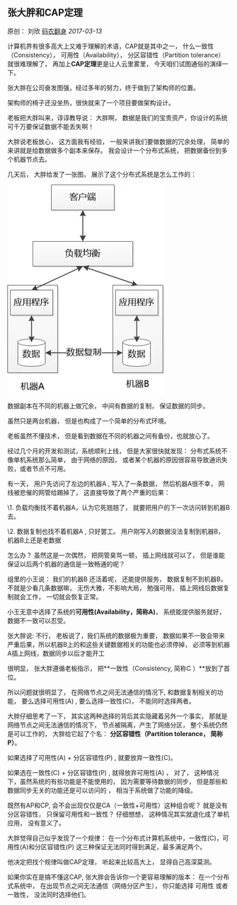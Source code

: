 ## 张大胖和CAP定理

原创： 刘欣 [码农翻身](javascript:void(0);) *2017-03-13*

计算机界有很多高大上又难于理解的术语，CAP就是其中之一， 什么一致性（Consistency）， 可用性（Availability）， 分区容错性（Partition tolerance） 就很难理解了，  再加上**CAP定理**更是让人云里雾里，  今天咱们试图通俗的演绎一下。

张大胖在公司奋发图强，经过多年的努力，终于做到了架构师的位置。



架构师的椅子还没坐热，很快就来了一个项目要做架构设计。



老板把大胖叫来，谆谆教导说： 大胖啊， 数据是我们的宝贵资产，你设计的系统可千万要保证数据不能丢失啊！



大胖说老板放心， 这方面我有经验， 一般来讲我们要做数据的冗余处理， 简单的来讲就是给数据做多个副本来保存。 我会设计一个分布式系统， 把数据备份到多个机器节点去。



几天后， 大胖给发了一张图， 展示了这个分布式系统是怎么工作的：



![img](pic/张大胖和CAP定理.png)

数据副本在不同的机器上做冗余， 中间有数据的复制， 保证数据的同步。



虽然只是两台机器， 但是也构成了一个简单的分布式环境。



老板虽然不懂技术， 但是看到数据在不同的机器之间有备份，也就放心了。



经过几个月的开发和测试，系统顺利上线， 但是大家很快就发现：  分布式系统不像单机系统那么简单， 由于网络的原因， 或者某个机器的原因很容易导致通讯失败，或者节点不可用。



有一天， 用户先访问了左边的机器A , 写入了一条数据，  然后机器A很不幸， 网线被悲催的网管给踢掉了， 这直接导致了两个严重的后果：



\1. 负载均衡找不着机器A，认为它死翘翘了， 就要把用户的下一次访问转到机器B去。



\2. 数据复制也找不着机器A  ,  只好罢工。 用户刚写入的数据没法复制到机器B，机器B上还是老数据



怎么办？   虽然这是一次偶然， 把网管臭骂一顿， 插上网线就可以了， 但是谁能保证以后两个机器的通信是一致畅通的呢？



组里的小王说：    我们的机器B 还活着呢， 还能提供服务， 数据复制不到机器B， 不就是少看几条数据嘛， 无伤大雅，不影响大局， 勉强可用， 插上网线后数据复制就会工作， 一切就会恢复正常。



小王无意中选择了系统的**可用性(Availability，简称A)**， 系统能提供服务就好， 数据不一致可以忍受。



张大胖说:  不行，  老板说了，我们系统的数据极为重要， 数据如果不一致会带来严重后果，所以机器B上的和这些关键数据相关的功能也必须停掉， 必须等到机器A插上网线，数据同步以后才能开工



很明显， 张大胖遵循老板指示， 把**一致性（Consistency, 简称C ）**放到了首位。



所以问题就很明显了， 在网络节点之间无法通信的情况下,  和数据复制相关的功能， 要么选择可用性(A) , 要么选择一致性(C)， 不能同时选择两者。



大胖仔细思考了一下， 其实这两种选择的背后其实隐藏着另外一个事实， 那就是网络节点之间无法通信的情况下， 节点被隔离，产生了网络分区，  整个系统仍然是可以工作的， 大胖给它起了个名： **分区容错性（Partition tolerance， 简称P）**。



如果选择了可用性(A) + 分区容错性(P) ,  就要放弃一致性(C)。



如果选在一致性(C) + 分区容错性(P) , 就得放弃可用性(A)  ，   对了， 这种情况下，虽然系统的有些功能是不能使用的， 因为需要等待数据的同步， 但是那些和数据同步无关的功能还是可以访问的 ， 相当于系统做了功能的降级。



既然有AP和CP,    会不会出现仅仅是CA（一致性+可用性）这种组合呢？ 就是没有分区容错性， 只保留可用性和一致性？ 仔细想想， 这种情况其实就退化成了单机应用， 没有意义了。



大胖觉得自己似乎发现了一个规律：   在一个分布式计算机系统中，一致性(C)，可用性(A)和分区容错性(P) 这三种保证无法同时得到满足，最多满足两个。



他决定把找个规律叫做CAP定理， 听起来比较高大上， 显得自己高深莫测。



如果你实在是搞不懂这CAP,   张大胖会告诉你一个更容易理解的版本： 在一个分布式系统中， 在出现节点之间无法通信（网络分区产生）， 你只能选择 可用性 或者 一致性，  没法同时选择他们。